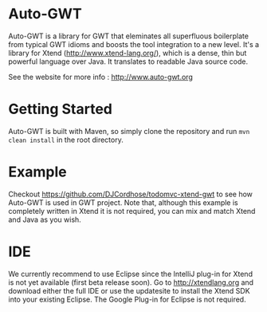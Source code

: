 Auto-GWT
========

Auto-GWT is a library for GWT that eleminates all superfluous boilerplate from typical GWT idioms and boosts the tool integration to a new level. It's a library for Xtend (http://www.xtend-lang.org/), which is a dense, thin but powerful language over Java. It translates to readable Java source code.

See the website for more info : http://www.auto-gwt.org

Getting Started
===============

Auto-GWT is built with Maven, so simply clone the repository and run `mvn clean install` in the root directory.

Example
=======

Checkout https://github.com/DJCordhose/todomvc-xtend-gwt to see how Auto-GWT is used in GWT project.
Note that, although this example is completely written in Xtend it is not required, you can mix and match Xtend and Java as you wish.

IDE
===
We currently recommend to use Eclipse since the IntelliJ plug-in for Xtend is not yet available (first beta release soon).
Go to http://xtendlang.org and download either the full IDE or use the updatesite to install the Xtend SDK into your existing Eclipse. The Google Plug-in for Eclipse is not required.

